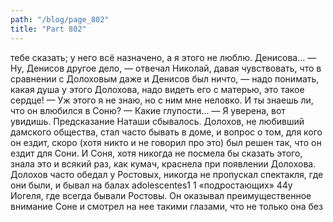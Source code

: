 ```yaml
---
path: "/blog/page_802"
title: "Part 802"
---
```


тебе сказать; у него всё назначено, а я этого не люблю. Денисова...
— Ну, Денисов другое дело, — отвечал Николай, давая чувствовать, что в сравнении с Долоховым даже и Денисов был ничто, — надо понимать, какая душа у этого Долохова, надо видеть его с матерью, это такое сердце!
— Уж этого я не знаю, но с ним мне неловко. И ты знаешь ли, что он влюбился в Соню?
— Какие глупости...
— Я уверена, вот увидишь.
Предсказание Наташи сбывалось. Долохов, не любивший дамского общества, стал часто бывать в доме, и вопрос о том, для кого он ездит, скоро (хотя никто и не говорил про это) был решен так, что он ездит для Сони. И Соня, хотя никогда не посмела бы сказать этого, знала это и всякий раз, как кумач, краснела при появлении Долохова.
Долохов часто обедал у Ростовых, никогда не пропускал спектакля, где они были, и бывал на балах adolescentes1 1 «подростающих»
44y Иогеля, где всегда бывали Ростовы. Он оказывал преимущественное внимание Соне и смотрел на нее такими глазами, что не только она без 
